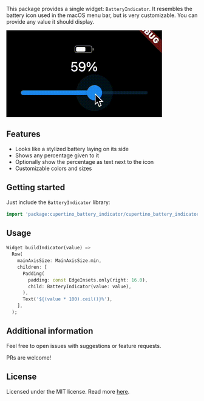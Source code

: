 This package provides a single widget: `BatteryIndicator`.
It resembles the battery icon used in the macOS menu bar, but is very customizable.
You can provide any value it should display.

![A gif showing the indicator and a slider being moved between 0% and 100%](doc/example-slider.gif)

## Features

* Looks like a stylized battery laying on its side
* Shows any percentage given to it
* Optionally show the percentage as text next to the icon
* Customizable colors and sizes

## Getting started

Just include the `BatteryIndicator` library:

```dart
import 'package:cupertino_battery_indicator/cupertino_battery_indicator.dart';
```

## Usage

```dart
Widget buildIndicator(value) =>
  Row(
    mainAxisSize: MainAxisSize.min,
    children: [
      Padding(
        padding: const EdgeInsets.only(right: 16.0),
        child: BatteryIndicator(value: value),
      ),
      Text('${(value * 100).ceil()}%'),
    ],
  );
```

## Additional information

Feel free to open issues with suggestions or feature requests.

PRs are welcome!

## License

Licensed under the MIT license. Read more [here](./LICENSE).
